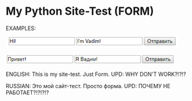 # My Python Site-Test (FORM)

EXAMPLES:

![EXAMPLE_ENG](examples/EXAMPLE_ENG.png)

![EXAMPLE_RUS](examples/EXAMPLE_RUS.png)

ENGLISH:
This is my site-test. Just Form.
UPD: WHY DON'T WORK?!?!?

RUSSIAN:
Это мой сайт-тест. Просто форма.
UPD: ПОЧЕМУ НЕ РАБОТАЕТ?!?!?!?
